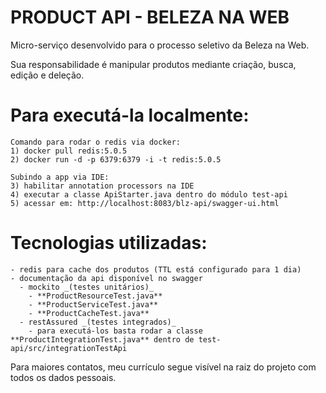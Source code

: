 # PRODUCT API - BELEZA NA WEB

Micro-serviço desenvolvido para o processo seletivo da Beleza na Web.

Sua responsabilidade é manipular produtos mediante criação, busca, edição e deleção.

# Para executá-la localmente:
```
Comando para rodar o redis via docker:
1) docker pull redis:5.0.5
2) docker run -d -p 6379:6379 -i -t redis:5.0.5

Subindo a app via IDE:
3) habilitar annotation processors na IDE
4) executar a classe ApiStarter.java dentro do módulo test-api 
5) acessar em: http://localhost:8083/blz-api/swagger-ui.html
```

# Tecnologias utilizadas:
    - redis para cache dos produtos (TTL está configurado para 1 dia)
    - documentação da api disponível no swagger
      - mockito _(testes unitários)_
        - **ProductResourceTest.java**
        - **ProductServiceTest.java**
        - **ProductCacheTest.java**
      - restAssured _(testes integrados)_
        - para executá-los basta rodar a classe **ProductIntegrationTest.java** dentro de test-api/src/integrationTestApi
        
Para maiores contatos, meu currículo segue visível na raiz do projeto com todos os dados pessoais.         